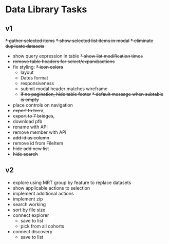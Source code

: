 # Data Library Tasks
## v1
~~* gather selected items~~
~~* show selected list items in modal~~
~~* eliminate duplicate datasets~~
* show query expression in table
~~* show list modification times~~
* ~~remove table headers for select/expand/actions~~
* fix styling:
  ~~* icon colors~~
  * layout
  * Dates format
  * responsiveness
  * submit modal header matches wireframe
  * ~~if no pagination, hide table footer~~
~~* default message when subtable is empty~~
* place controls on navigation
*  ~~export to terra~~,
* ~~export to 7 bridges~~,
* download pfb
* rename with API
* remove member with API
* ~~add id as column~~
* remove id from FileItem
* ~~hide add new list~~
* ~~hide search~~

## v2
* explore using MRT group by feature to replace datasets
* show applicable actions to selection
* implement additional actions
* implement zip
* search working
* sort by file size
* connect explorer
  * save to list
  * pick from all cohorts
* connect discovery
  * save to list
